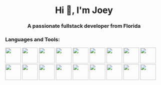 <h1 align="center">Hi 👋, I'm Joey</h1>
<h3 align="center">A passionate fullstack developer from Florida</h3>


<p align="left">
</p>
<h3 align="left">Languages and Tools:</h3>
<span style="float:left">
                <img
                  style="height:50px; width:50px"
                  src="https://cdn.jsdelivr.net/gh/devicons/devicon/icons/docker/docker-plain.svg"
                  alt=""
                  />
                  <img
                  style="height:50px; width:50px"
                  src="https://cdn.jsdelivr.net/gh/devicons/devicon/icons/kubernetes/kubernetes-plain.svg"
                  alt=""
                  />
                  <img
                  style="height:50px; width:50px"
                  src="https://cdn.jsdelivr.net/gh/devicons/devicon/icons/php/php-plain.svg"
                  alt=""
                  />
                  <img
                  style="height:50px; width:50px"
                  src="https://cdn.jsdelivr.net/gh/devicons/devicon@latest/icons/laravel/laravel-original.svg"
                  alt=""
                  />
                  <img
                  style="height:50px; width:50px"
                  src="https://cdn.jsdelivr.net/gh/devicons/devicon@latest/icons/mysql/mysql-original.svg"
                  alt=""
                  />
                <img
                style="height:50px; width:50px"
                src="https://cdn.jsdelivr.net/gh/devicons/devicon/icons/html5/html5-plain.svg"
                alt=""
                />
                <img
                style="height:50px; width:50px"
                src="https://cdn.jsdelivr.net/gh/devicons/devicon/icons/css3/css3-plain.svg"
                alt=""
                />
                <img
                style="height:50px; width:50px"
                src="https://cdn.jsdelivr.net/gh/devicons/devicon/icons/javascript/javascript-plain.svg"
                alt=""
                />
                <img
                style="height:50px; width:50px"
                src="https://cdn.jsdelivr.net/gh/devicons/devicon/icons/react/react-original.svg"
                alt=""
                />
                <img
                style="height:50px; width:50px"
                src="https://cdn.jsdelivr.net/gh/devicons/devicon/icons/typescript/typescript-plain.svg"
                alt=""
                />
                <img
                style="height:50px; width:50px"
                src="https://cdn.jsdelivr.net/gh/devicons/devicon@latest/icons/nextjs/nextjs-original.svg"
                alt=""
                />
                <img
                style="height:50px; width:50px"
                src="https://cdn.jsdelivr.net/gh/devicons/devicon/icons/python/python-original.svg"
                alt=""
                />
                <img
                style="height:50px; width:50px"
                src="https://cdn.jsdelivr.net/gh/devicons/devicon/icons/nodejs/nodejs-plain-wordmark.svg"
                alt=""
                />
                <img
                style="height:50px; width:50px"
                src="https://cdn.jsdelivr.net/gh/devicons/devicon/icons/bootstrap/bootstrap-original.svg"
                alt=""
                />
                <img
                style="height:50px; width:50px"
                src="https://cdn.jsdelivr.net/gh/devicons/devicon@latest/icons/tailwindcss/tailwindcss-original.svg"
                alt=""
                />
                <img
                style="height:50px; width:50px"
                src="https://cdn.jsdelivr.net/gh/devicons/devicon/icons/postgresql/postgresql-original.svg"
                />
                <img 
                style="height:50px; width:50px"
                src="https://cdn.jsdelivr.net/gh/devicons/devicon@latest/icons/angular/angular-original.svg" 
                />
                <img 
                style="height:50px; width:50px"
                src="https://cdn.jsdelivr.net/gh/devicons/devicon@latest/icons/azuredevops/azuredevops-original.svg" 
                />

</span>
